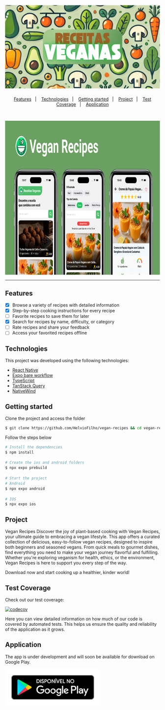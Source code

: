 <h1 align="center">
  <img alt="Receitas Veganas" title="Receitas Veganas" src=".github/logo.svg" />
</h1>

<p align="center">
  <a href="#features">Features</a>&nbsp;&nbsp;&nbsp;|&nbsp;&nbsp;&nbsp;
  <a href="#technologies">Technologies</a>&nbsp;&nbsp;&nbsp;|&nbsp;&nbsp;&nbsp;
  <a href="#getting-started">Getting started</a>&nbsp;&nbsp;&nbsp;|&nbsp;&nbsp;&nbsp;
  <a href="#project">Project</a>&nbsp;&nbsp;&nbsp;|&nbsp;&nbsp;&nbsp;
  <a href="#test-coverage">Test Coverage</a>&nbsp;&nbsp;&nbsp;|&nbsp;&nbsp;&nbsp;
  <a href="#application">Application</a>
</p>

<br>

<p align="center">
  <img height="500" alt="application screens" src=".github/screens.png">
</p>

---

## Features

- [x] Browse a variety of recipes with detailed information
- [x] Step-by-step cooking instructions for every recipe
- [ ] Favorite recipes to save them for later
- [x] Search for recipes by name, difficulty, or category
- [ ] Rate recipes and share your feedback
- [ ] Access your favorited recipes offline

## Technologies

This project was developed using the following technologies:

- [React Native](https://reactnative.dev/)
- [Expo bare workflow](https://expo.io/)
- [TypeScript](https://www.typescriptlang.org/)
- [TanStack Query](https://tanstack.com/query/latest)
- [NativeWind](https://www.nativewind.dev)

## Getting started

Clone the project and access the folder

```bash
$ git clone https://github.com/HelvioFilho/vegan-recipes && cd vegan-recipes
```

Follow the steps below

```bash
# Install the dependencies
$ npm install

# Create the ios and android folders
$ npx expo prebuild

# Start the project
# Android
$ npx expo android

# IOS
$ npx expo ios
```

## Project

Vegan Recipes
Discover the joy of plant-based cooking with Vegan Recipes, your ultimate guide to embracing a vegan lifestyle. This app offers a curated collection of delicious, easy-to-follow vegan recipes, designed to inspire both beginners and seasoned vegans. From quick meals to gourmet dishes, find everything you need to make your vegan journey flavorful and fulfilling. Whether you're exploring veganism for health, ethics, or the environment, Vegan Recipes is here to support you every step of the way.

Download now and start cooking up a healthier, kinder world!

## Test Coverage

Check out our test coverage:

[![codecov](https://codecov.io/gh/HelvioFilho/vegan-recipes/graph/badge.svg?token=SS50QFXQZV)](https://codecov.io/gh/HelvioFilho/vegan-recipes)

Here you can view detailed information on how much of our code is covered by automated tests. This helps us ensure the quality and reliability of the application as it grows.

## Application

The app is under development and will soon be available for download on Google Play.

<a href="">
  <img alt="application link in google play" title="google play" src=".github/googlePlay.svg" />
</a>
